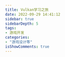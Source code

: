 ```yaml
---
title: Vulkan学习之旅
date: 2022-09-29 14:41:12
sidebar: true
sidebarDepth: 5
tags:
- 游戏开发
categories:
- "游戏设计等"
isShowComments: true
---
```

